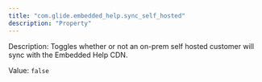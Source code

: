 ```yaml
---
title: "com.glide.embedded_help.sync_self_hosted"
description: "Property"
---
```


Description: Toggles whether or not an on-prem self hosted customer will sync with the Embedded Help CDN.

Value: `false`